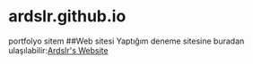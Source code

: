 # ardslr.github.io
portfolyo sitem
##Web sitesi
Yaptığım deneme sitesine buradan ulaşılabilir:[Ardslr's Website](http://ardslr.lovestoblog.com/)
